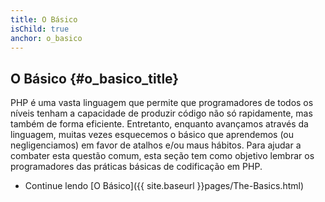 ```yaml
---
title: O Básico
isChild: true
anchor: o_basico
---
```


## O Básico {#o_basico_title}

PHP é uma vasta linguagem que permite que programadores de todos os níveis tenham a capacidade de produzir código não só
rapidamente, mas também de forma eficiente.
Entretanto, enquanto avançamos através da linguagem, muitas vezes esquecemos o básico que aprendemos (ou negligenciamos)
em favor de atalhos e/ou maus hábitos. Para ajudar a combater esta questão comum, esta seção tem como objetivo lembrar
os programadores das práticas básicas de codificação em PHP.

* Continue lendo [O Básico]({{ site.baseurl }}pages/The-Basics.html)
